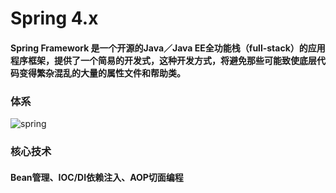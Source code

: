 # Spring 4.x

#### Spring Framework 是一个开源的Java／Java EE全功能栈（full-stack）的应用程序框架，提供了一个简易的开发式，这种开发方式，将避免那些可能致使底层代码变得繁杂混乱的大量的属性文件和帮助类。

### 体系

![spring](E:\img\spring.png)

### 核心技术

#### Bean管理、IOC/DI依赖注入、AOP切面编程











